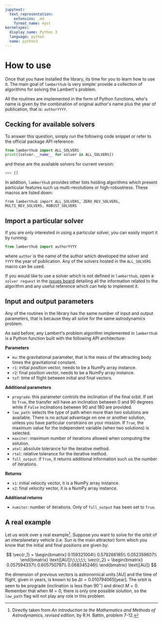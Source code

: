 ```yaml
---
jupytext:
  text_representation:
    extension: .md
    format_name: myst
kernelspec:
  display_name: Python 3
  language: python
  name: python3
---
```


# How to use

Once that you have installed the library, its time for you to learn how to use
it. The main goal of `lamberthub` is very simple: provide a collection of
algorithms for solving the Lambert's problem. 

All the routines are implemented in the form of Python functions, who's name is
given by the combination of original author's name plus the year of publication,
that is: `authorYYYY`.

## Cecking for available solvers

To answer this question, simply run the following code snippet or refer to the
official package API reference:

```python
from lamberthub import ALL_SOLVERS
print([solver.__name__ for solver in ALL_SOLVERS])
```

and these are the available solvers for current version:

```bash
>>> []
```

In addition, `lamberthub` provides other lists holding algorithms which
present particular features such us multi-revolutions or high-robustness. These
macros are listed down:

```{code-cell}
from lamberthub import ALL_SOLVERS, ZERO_REV_SOLVERS, MULTI_REV_SOLVERS, ROBUST_SOLVERS
```

## Import a particular solver

If you are only interested in using a particular solver, you can easily import
it by running:

```python
from lamberthub import authorYYYY
```

where `author` is the name of the author which developed the solver and `YYYY`
the year of publication. Any of the solvers hosted in the `ALL_SOLVERS` macro
can be used.

If you would like to use a solver which is not defined in `lamberthub`, open a
`solver request` in the [issues
board](https://github.com/jorgepiloto/lamberthub/issues) detailing all the
information related to the algorithm and any useful reference which can help to
implement it.

## Input and output parameters

Any of the routines in the library has the same number of input and output
parameters, that is because they all solve for the same astrodynamics problem.

As said before, any Lambert's problem algorithm implemented in `lamberthub` is a
Python function built with the following API architecture:

**Parameters**
* `mu`: the gravitational parameter, that is the mass of the attracting body
  times the gravitational constant.
* `r1`: initial position vector, needs to be a NumPy array instance.
* `r2`: final position vector, needs to be a NumPy array instance.
* `tof`: time of flight between initial and final vectors.

**Additional parameters**
* `prograde`: this parameter controls the inclination of the final orbit. If set
  to `True`, the transfer will have an inclination between 0 and 90 degrees
  while if `False` inclinations between 90 and 180 are provided.
* `low_path`: selects the type of path when more than two solutions are available.
  There is no actual advantage on one or another solution, unless you have
  particular constrains on your mission. If `True`, the maximum value for the
  independent variable (when two solutions) is selected.
* `maxiter`: maximum number of iterations allowed when computing the solution.
* `atol`: absolute tolerance for the iterative method.
* `rtol`: relative tolerance for the iterative method.
* `full_output`: if `True`, it returns additional information such us the number
  of iterations.

**Returns**
* `v1`: initial velocity vector, it is a NumPy array instance.
* `v2`: final velocity vector, it is a NumPy array instance.

**Additional returns**
* `numiter`: number of iterations. Only of `full_output` has been set to `True`.


## A real example

Let us work over a real example[^1]. Suppose you want to solve for the orbit of
an interplanetary vehicle (i.e. Sun is the main attractor) form which you know
that the initial and final positions are given by:

$$
\vec{r_1} = \begin{bmatrix}
0.159321004\\
0.579266185\\
0.052359607\\
\end{bmatrix} \text{[AU]}\;\;\;\;\;\;
\vec{r_2} = \begin{bmatrix}
0.057594337\\
0.605750797\\
0.068345246\\
\end{bmatrix} \text{[AU]}
$$

the dimension of previous vectors is astronomical units [AU] and the time of
flight, given in years, is known to be $\Delta t = 0.010794065 \text{[year]}$.
The orbit is seen to be prograde (inclination is less than $90^{\circ}$) and
direct $M=0$. Remember that when $M=0$, there is only one possible solution, so
the `low_path` flag will not play any role in this problem.


[^1]: Directly taken from *An Introduction to the Mathematics and Methods of
  Astrodynamics, revised edition*, by R.H. Battin, problem 7-12.

